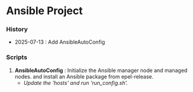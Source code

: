 # Ansible Project
### History
- 2025-07-13 : Add AnsibleAutoConfig
### Scripts
1. **AnsibleAutoConfig** : Initialize the Ansible manager node and managed nodes. and install an Ansible package from epel-release.
    - _Update the 'hosts' and run 'run_config.sh'._
